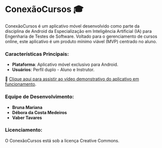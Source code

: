 # ConexãoCursos 🎓



ConexãoCursos é um aplicativo móvel desenvolvido como parte da disciplina de Android da Especialização em Inteligência Artificial (IA) para Engenharia de Testes de Software. Voltado para o gerenciamento de cursos online, este aplicativo é um produto mínimo viável (MVP) centrado no aluno.

### Características Principais:

- **Plataforma**: Aplicativo móvel exclusivo para Android.
- **Usuários**: Perfil duplo - Aluno e Instrutor.


🎥 [Clique aqui para assistir ao vídeo demonstrativo do aplicativo em funcionamento](URL_DO_VIDEO).



### Equipe de Desenvolvimento:

- **Bruna Mariana**
- **Débora da Costa Medeiros**
- **Vaber Tavares**

### Licenciamento:

O ConexãoCursos está sob a licença Creative Commons.
